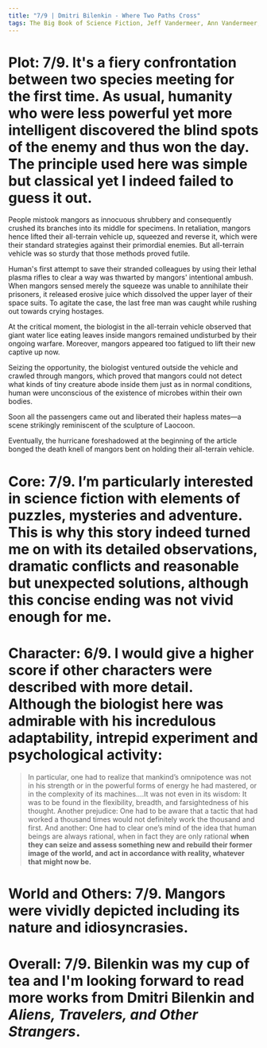 ```yaml
---
title: "7/9 | Dmitri Bilenkin - Where Two Paths Cross"
tags: The Big Book of Science Fiction, Jeff Vandermeer, Ann Vandermeer, short story, novelette, science fiction, 1933-1987, 1972
---
```

# Plot: 7/9. It's a fiery confrontation between two species meeting for the first time. As usual, humanity who were less powerful yet more intelligent discovered the blind spots of the enemy and thus won the day. The principle used here was simple but classical yet I indeed failed to guess it out.
People mistook mangors as innocuous shrubbery and consequently crushed its branches into its middle for specimens. In retaliation, mangors hence lifted their all-terrain vehicle up, squeezed and reverse it, which were their standard strategies against their primordial enemies. But all-terrain vehicle was so sturdy that those methods proved futile.

Human's first attempt to save their stranded colleagues by using their lethal plasma rifles to clear a way was thwarted by mangors' intentional ambush. When mangors sensed merely the squeeze was unable to annihilate their prisoners, it released erosive juice which dissolved the upper layer of their space suits. To agitate the case, the last free man was caught while rushing out towards crying hostages.

At the critical moment, the biologist in the all-terrain vehicle observed that giant water lice eating leaves inside mangors remained undisturbed by their ongoing warfare. Moreover, mangors appeared too fatigued to lift their new captive up now.

Seizing the opportunity, the biologist ventured outside the vehicle and crawled through mangors, which proved that mangors could not detect what kinds of tiny creature abode inside them just as in normal conditions, human were unconscious of the existence of microbes within their own bodies.

Soon all the passengers came out and liberated their hapless mates—a scene strikingly reminiscent of the sculpture of Laocoon.

Eventually, the hurricane foreshadowed at the beginning of the article bonged the death knell of mangors bent on holding their all-terrain vehicle.

# Core: 7/9. I’m particularly interested in science fiction with elements of puzzles, mysteries and adventure. This is why this story indeed turned me on with its detailed observations, dramatic conflicts and reasonable but unexpected solutions, although this concise ending was not vivid enough for me.



# Character: 6/9. I would give a higher score if other characters were described with more detail. Although the biologist here was admirable with his incredulous adaptability, intrepid experiment and psychological activity:
> In particular, one had to realize that mankind’s omnipotence was not in his strength or in the powerful forms of energy he had mastered, or in the complexity of its machines….It was not even in its wisdom: It was to be found in the flexibility, breadth, and farsightedness of his thought. Another prejudice: One had to be aware that a tactic that had worked a thousand times would not definitely work the thousand and first. And another: One had to clear one’s mind of the idea that human beings are always rational, when in fact they are only rational **when they can seize and assess something new and rebuild their former image of the world, and act in accordance with reality, whatever that might now be.**



# World and Others: 7/9. Mangors were vividly depicted including its nature and idiosyncrasies.



# Overall: 7/9. Bilenkin was my cup of tea and I'm looking forward to read more works from Dmitri Bilenkin and *Aliens, Travelers, and Other Strangers*.

